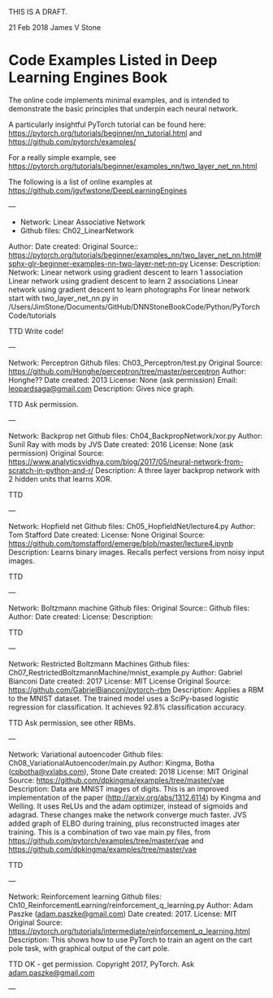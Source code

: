THIS IS A DRAFT.

21 Feb 2018 	James V Stone


Code Examples Listed in Deep Learning Engines Book
===========================================

The online code implements minimal examples, and is intended to demonstrate the basic principles that underpin each neural network. 

A particularly insightful PyTorch tutorial can be found here:
	https://pytorch.org/tutorials/beginner/nn_tutorial.html
and
	https://github.com/pytorch/examples/

For a really simple example, see 
	https://pytorch.org/tutorials/beginner/examples_nn/two_layer_net_nn.html

The following is a list of online examples at
	https://github.com/jgvfwstone/DeepLearningEngines

—

* Network: Linear Associative Network
* Github files: Ch02_LinearNetwork

Author: 
Date created: 
Original Source:: https://pytorch.org/tutorials/beginner/examples_nn/two_layer_net_nn.html#sphx-glr-beginner-examples-nn-two-layer-net-nn-py
License: 
Description: 
Network: Linear network using gradient descent to learn 1 association Linear network using gradient descent to learn 2 associations Linear network using gradient descent to learn photographs 
For linear network start with two_layer_net_nn.py
in /Users/JimStone/Documents/GitHub/DNNStoneBookCode/Python/PyTorchCode/tutorials

TTD Write code!

—

Network: Perceptron 
Github files: Ch03_Perceptron/test.py
Original Source: https://github.com/Honghe/perceptron/tree/master/perceptron
Author: Honghe??
Date created: 2013
License: None (ask permission)
Email: leopardsaga@gmail.com
Description: Gives nice graph.

TTD Ask permission.

—

Network: Backprop net
Github files: Ch04_BackpropNetwork/xor.py
Author: Sunil Ray with mods by JVS
Date created: 2016
License: None (ask permission)
Original Source: https://www.analyticsvidhya.com/blog/2017/05/neural-network-from-scratch-in-python-and-r/
Description:  A three layer backprop network with 2 hidden units that learns XOR.

TTD

—

Network: Hopfield net
Github files: Ch05_HopfieldNet/lecture4.py
Author: Tom Stafford
Date created: 
License: None
Original Source: https://github.com/tomstafford/emerge/blob/master/lecture4.ipynb
Description: Learns binary images. Recalls perfect versions from noisy input images.

TTD

—

Network: Boltzmann machine
Github files: 
Original Source::
Github files: 
Author: 
Date created: 
License: 
Description: 

TTD

—

Network: Restricted Boltzmann Machines
Github files: Ch07_RestrictedBoltzmannMachine/mnist_example.py
Author: Gabriel Bianconi 
Date created: 2017
License: MIT License
Original Source: https://github.com/GabrielBianconi/pytorch-rbm
Description: Applies a RBM to the MNIST dataset. The trained model uses a SciPy-based logistic regression for classification. It achieves 92.8% classification accuracy.

TTD Ask permission, see other RBMs.

—

Network: Variational autoencoder
Github files: Ch08_VariationalAutoencoder/main.py
Author: Kingma, Botha (cpbotha@vxlabs.com), Stone
Date created: 2018
License: MIT
Original Source: https://github.com/dpkingma/examples/tree/master/vae
Description: Data are MNIST images of digits. This is an improved implementation of the paper (http://arxiv.org/abs/1312.6114) by Kingma and Welling. It uses ReLUs and the adam optimizer, instead of sigmoids and adagrad. These changes make the network converge much faster. JVS added graph of ELBO during training, plus reconstructed images ater training.
This is a combination of two vae main.py files, from
	https://github.com/pytorch/examples/tree/master/vae
and 
	https://github.com/dpkingma/examples/tree/master/vae

TTD

—

Network: Reinforcement learning
Github files: Ch10_ReinforcementLearning/reinforcement_q_learning.py
Author: Adam Paszke (adam.paszke@gmail.com)
Date created: 2017.
License: MIT
Original Source: https://pytorch.org/tutorials/intermediate/reinforcement_q_learning.html
Description: This shows how to use PyTorch to train an agent on the cart pole task, with graphical output of the cart pole.

TTD OK - get permission.  Copyright 2017, PyTorch. Ask adam.paszke@gmail.com

—
